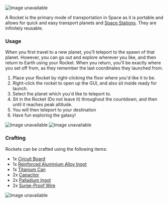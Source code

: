 ![Image unavailable](https://i.imgur.com/lo1XN2R.png)

A Rocket is the primary mode of transportation in Space as it is portable and allows for quick and easy transport planets and [Space Stations](Space-Station). They are infinitely reusable.

### Usage

When you first travel to a new planet, you'll teleport to the spawn of that planet. However, you can go out and explore wherever you like, and then return to Earth using your Rocket. When you return, you'll be exactly where you set off from, as they remember the last coordinates they launched from.

1. Place your Rocket by right-clicking the floor where you'd like it to be.
2. Right-click the rocket to open up the GUI, and also sit inside ready for launch.
3. Select the planet which you'd like to teleport to.
4. Sit in the Rocket (Do not leave it) throughout the countdown, and then until it reaches peak altitude.
5. You will then teleport to your destination
6. Have fun exploring the galaxy!

![Image unavailable](https://i.imgur.com/CtMhtj5.gif)
![Image unavailable](https://i.imgur.com/K2bwgLX.png)

### Crafting

Rockets can be crafted using the following items:

* 1x [Circuit Board](Circuit-Board)
* 1x [Reinforced Aluminium Alloy Ingot](Reinforced-Aluminium-Alloy-Ingot)
* 1x [Titanium Can](Titanium-Can)
* 2x [Capacitor](Capacitor)
* 2x [Palladium Ingot](Palladium-Ingot)
* 2x [Surge-Proof Wire](Surge-Proof-Wire)

![Image unavailable](https://i.imgur.com/rTpIx6D.png)
